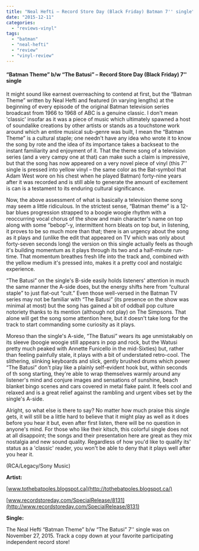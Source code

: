 ```yaml
---
title: "Neal Hefti – Record Store Day (Black Friday) Batman 7'' single"
date: "2015-12-11"
categories: 
  - "reviews-vinyl"
tags: 
  - "batman"
  - "neal-hefti"
  - "review"
  - "vinyl-review"
---
```


#### “Batman Theme” b/w “The Batusi” – Record Store Day (Black Friday) 7'' single

It might sound like earnest overreaching to contend at first, but the “Batman Theme” written by Neal Hefti and featured (in varying lengths) at the beginning of every episode of the original Batman television series broadcast from 1966 to 1968 of ABC is a genuine classic. I don't mean 'classic' insofar as it was a piece of music which ultimately spawned a host of soundalike creations by other artists or stands as a touchstone work around which an entire musical sub-genre was built, I mean the “Batman Theme” is a cultural staple; one needn't have any idea who wrote it to know the song by rote and the idea of its importance takes a backseat to the instant familiarity and enjoyment of it. That the theme song of a television series (and a very campy one at that) can make such a claim is impressive, but that the song has now appeared on a very novel piece of vinyl (this 7'' single is pressed into yellow vinyl – the same color as the Bat-symbol that Adam West wore on his chest when he played Batman) forty-nine years after it was recorded and is still able to generate the amount of excitement is can is a testament to its enduring cultural significance.

Now, the above assessment of what is basically a television theme song may seem a little ridiculous. In the strictest sense, “Batman theme” is a 12-bar blues progression strapped to a boogie woogie rhythm with a reoccurring vocal chorus of the show and main character's name on top along with some “bebop”-y, intermittent horn bleats on top but, in listening, it proves to be so much more than that; there is an urgency about the song as it plays and (unlike the edit that appeared on TV which was only about forty-seven seconds long) the version on this single actually feels as though it's building momentum as it plays through its two and a half-minute run-time. That momentum breathes fresh life into the track and, combined with the yellow medium it's pressed into, makes it a pretty cool and nostalgic experience.

“The Batusi” on the single's B-side easily holds listeners' attention in much the same manner the A-side does, but the energy shifts here from “cultural staple” to just flat-out “cult.” Even those well-versed in the Batman TV series may not be familiar with “The Batusi” (its presence on the show was minimal at most) but the song has gained a bit of oddball pop culture notoriety thanks to its mention (although not play) on The Simpsons. That alone will get the song some attention here, but it doesn't take long for the track to start commanding some curiosity as it plays.

Moreso than the single's A-side, “The Batusi” wears its age unmistakably on its sleeve (boogie woogie still appears in pop and rock, but the Watusi pretty much peaked with Annette Funicello in the mid-Sixties) but, rather than feeling painfully stale, it plays with a bit of understated retro-cool. The slithering, slinking keyboards and slick, gently brushed drums which power “The Batusi” don't play like a plainly self-evident hook but, within seconds of th song starting, they're able to wrap themselves warmly around any listener's mind and conjure images and sensations of sunshine, beach blanket bingo scenes and cars covered in metal flake paint. It feels cool and relaxed and is a great relief against the rambling and urgent vibes set by the single's A-side.

Alright, so what else is there to say? No matter how much praise this single gets, it will still be a little hard to believe that it might play as well as it does before you hear it but, even after first listen, there will be no question in anyone's mind. For those who like their kitsch, this colorful single does not at all disappoint; the songs and their presentation here are great as they mix nostalgia and new sound quality. Regardless of how you'd like to qualify its' status as a 'classic' reader, you won't be able to deny that it plays well after you hear it.

(RCA/Legacy/Sony Music)

**Artist:**

[www.tothebatpoles.blogspot.ca](http://tothebatpoles.blogspot.ca/)

[www.recordstoreday.com/SpecialRelease/8131](http://www.recordstoreday.com/SpecialRelease/8131)

**Single:**

The Neal Hefti “Batman Theme” b/w “The Batusi” 7'' single was on November 27, 2015. Track a copy down at your favorite participating independent record store!
